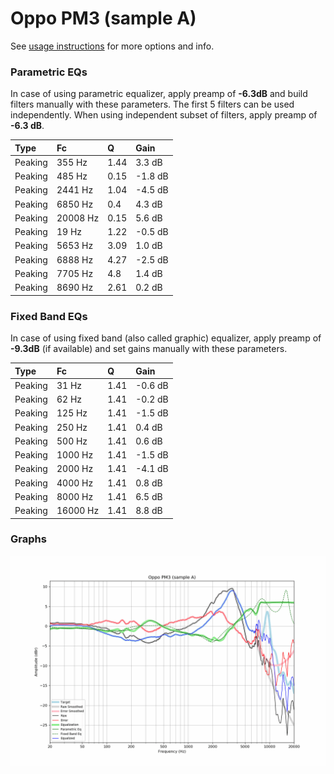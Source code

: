 # Oppo PM3 (sample A)
See [usage instructions](https://github.com/jaakkopasanen/AutoEq#usage) for more options and info.

### Parametric EQs
In case of using parametric equalizer, apply preamp of **-6.3dB** and build filters manually
with these parameters. The first 5 filters can be used independently.
When using independent subset of filters, apply preamp of **-6.3 dB**.

| Type    | Fc       |    Q | Gain    |
|:--------|:---------|:-----|:--------|
| Peaking | 355 Hz   | 1.44 | 3.3 dB  |
| Peaking | 485 Hz   | 0.15 | -1.8 dB |
| Peaking | 2441 Hz  | 1.04 | -4.5 dB |
| Peaking | 6850 Hz  | 0.4  | 4.3 dB  |
| Peaking | 20008 Hz | 0.15 | 5.6 dB  |
| Peaking | 19 Hz    | 1.22 | -0.5 dB |
| Peaking | 5653 Hz  | 3.09 | 1.0 dB  |
| Peaking | 6888 Hz  | 4.27 | -2.5 dB |
| Peaking | 7705 Hz  | 4.8  | 1.4 dB  |
| Peaking | 8690 Hz  | 2.61 | 0.2 dB  |

### Fixed Band EQs
In case of using fixed band (also called graphic) equalizer, apply preamp of **-9.3dB**
(if available) and set gains manually with these parameters.

| Type    | Fc       |    Q | Gain    |
|:--------|:---------|:-----|:--------|
| Peaking | 31 Hz    | 1.41 | -0.6 dB |
| Peaking | 62 Hz    | 1.41 | -0.2 dB |
| Peaking | 125 Hz   | 1.41 | -1.5 dB |
| Peaking | 250 Hz   | 1.41 | 0.4 dB  |
| Peaking | 500 Hz   | 1.41 | 0.6 dB  |
| Peaking | 1000 Hz  | 1.41 | -1.5 dB |
| Peaking | 2000 Hz  | 1.41 | -4.1 dB |
| Peaking | 4000 Hz  | 1.41 | 0.8 dB  |
| Peaking | 8000 Hz  | 1.41 | 6.5 dB  |
| Peaking | 16000 Hz | 1.41 | 8.8 dB  |

### Graphs
![](./Oppo%20PM3%20(sample%20A).png)
